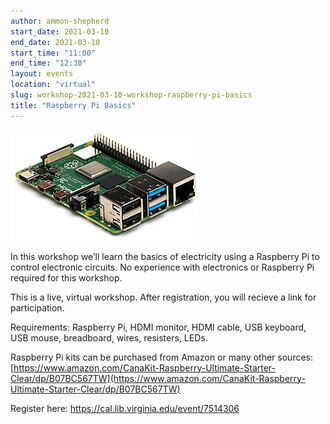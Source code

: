 ```yaml
---
author: ammon-shepherd
start_date: 2021-03-10
end_date: 2021-03-10
start_time: "11:00"
end_time: "12:30"
layout: events
location: "virtual"
slug: workshop-2021-03-10-workshop-raspberry-pi-basics
title: "Raspberry Pi Basics"
---
```


![Raspberry Pi Basics](/assets/post-media/workshops/raspberry-pi.jpg)

In this workshop we’ll learn the basics of electricity using a Raspberry Pi to control electronic circuits. No experience with electronics or Raspberry Pi required for this workshop.

This is a live, virtual workshop. After registration, you will recieve a link for participation.

Requirements: Raspberry Pi, HDMI monitor, HDMI cable, USB keyboard, USB mouse, breadboard, wires, resisters, LEDs.

Raspberry Pi kits can be purchased from Amazon or many other sources: [https://www.amazon.com/CanaKit-Raspberry-Ultimate-Starter-Clear/dp/B07BC567TW](https://www.amazon.com/CanaKit-Raspberry-Ultimate-Starter-Clear/dp/B07BC567TW)

Register here: [https://cal.lib.virginia.edu/event/7514306 ](https://cal.lib.virginia.edu/event/7514306)
